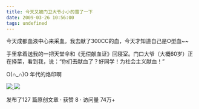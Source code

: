 ```yaml
---
title: 今天又被门卫大爷小小的雷了一下
date: 2009-03-26 10:56:00
tags: undefined
---
```

今天成都血液中心来采血。我去献了300CC的血，今天才知道自己是O型血~~

手里拿着送我的一把天堂伞和《无偿献血证》回寝室。门口大爷（大概60岁）正在择菜，看到我，说：“你们去献血了？好同学！为社会主义献血！”

O(∩_∩)O 年代的烙印啊



[ ![](https://profile.csdnimg.cn/5/2/5/3_cuipengfei1)
![](https://g.csdnimg.cn/static/user-reg-year/1x/11.png)
](https://blog.csdn.net/cuipengfei1)



发布了127 篇原创文章  ·  获赞 8  ·  访问量 74万+

